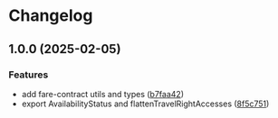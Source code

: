 # Changelog

## 1.0.0 (2025-02-05)


### Features

* add fare-contract utils and types ([b7faa42](https://github.com/AtB-AS/utils/commit/b7faa423d599f0fe748672e98354806d92f226ce))
* export AvailabilityStatus and flattenTravelRightAccesses ([8f5c751](https://github.com/AtB-AS/utils/commit/8f5c751e1c363b0620b273429ee76347984e35ae))
